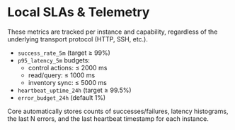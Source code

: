 # Local SLAs & Telemetry

These metrics are tracked per instance and capability, regardless of the underlying transport protocol (HTTP, SSH, etc.).

- `success_rate_5m` (target ≥ 99%)
- `p95_latency_5m` budgets:
  - control actions: ≤ 2000 ms
  - read/query: ≤ 1000 ms
  - inventory sync: ≤ 5000 ms
- `heartbeat_uptime_24h` (target ≥ 99.5%)
- `error_budget_24h` (default 1%)

Core automatically stores counts of successes/failures, latency histograms, the last N errors, and the last heartbeat timestamp for each instance.
